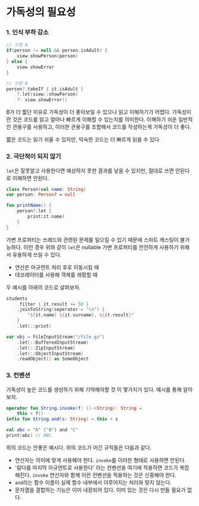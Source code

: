 # 가독성의 필요성

###  1. 인식 부하 감소
```Kotlin
// 구현 A
if(person != null && person.isAdult) {
	view.showPerson(person)
} else {
	view.showError
}

// 구현 B
person?.takeIf { it.isAdult }
	?.let(view::showPerson)
	?: view.showError()
```

B가 더 짧단 이유로 가독성이 더 좋아보일 수 있으나 읽고 이해하기가 어렵다. 가독성이란 것은 코드를 읽고 얼마나 빠르게 이해할 수 있는지를 의미한다. 이해하기 쉬운 일반적인 관용구를 사용하고, 이러한 관용구를 조합해서 코드를 작성하는게 가독성이 더 좋다.

짧은 코드는 읽기 쉬울 수 있지만, 익숙한 코드는 더 빠르게 읽을 수 있다

### 2. 극단적이 되지 않기

`let`은 잘못알고 사용한다면 예상하지 못한 결과를 낳을 수 있지만, 절대로 쓰면 안된다로 이해하면 안된다. 

```Kotlin
class Person(val name: String)
var person: Person? = null

fun printName() {
	person?.let {
		print(it.name)
	}
}
```


가변 프로퍼티는 쓰레드와 관련된 문제를 일으킬 수 있기 때문에 스마트 캐스팅이 불가능하다. 이런 경우 위와 같이 `let`은 nullable 가변 프로퍼티를 안전하게 사용하기 위해서 유용하게 쓰일 수 있다. 
- 연산은 아규먼트 처리 후로 이동시킬 때
- 데코레이터를 사용해 객체를 래핑할 때

두 예시를 아래의 코드로 살펴보자.
```Kotlin
students
	.filter { it.result >= 50 }
	.joinToString(seperator = "\n") {
		"${it.name} ${it.surname}, ${it.result}"
	}
	.let(::print)

var obj = FileInputStream("/file.gz")
	.let(::BufferedInputStream)
	.let(::ZipInputStream)
	.let(::ObjectInputStream)
	.readObject() as SomeObject
```

### 3. 컨벤션

가독성이 높은 코드를 생성하기 위해 기억해야할 것 이 몇가지가 있다. 예시를 통해 알아보자.

```Kotlin
operator fun String.invoke(f: ()->String): String =
	this + f()
infix fun String.and(s: String) = this + s

val abc = "A" {"B"} and "C"
print(abc) // ABC
```

위의 코드는 안좋은 예시다. 위의 코드가 어긴 규칙들은 다음과 같다.

- 연산자는 의미에 맞게 사용해야 한다. `invoke`를 이러한 형태로 사용하면 안된다.
- '람다를 마지막 아규먼트로 사용한다' 라는 컨벤션을 여기에 적용하면 코드가 복잡해진다. `invoke` 연산자와 함께 이런 컨벤션을 적용하는 것은 신중해야 한다.
- `and`라는 함수 이름이 실제 함수 내부에서 이루어지는 처리와 맞지 않는다.
- 문자열을 결합하는 기능은 이미 내장되어 있다. 이미 있는 것은 다시 만들 필요가 없다.